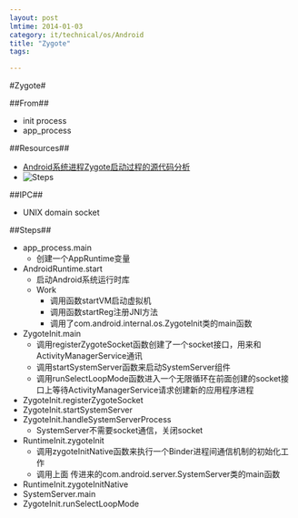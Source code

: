 ```yaml
---
layout: post
lmtime: 2014-01-03
category: it/technical/os/Android
title: "Zygote"
tags: 

---
```

#Zygote#



##From##
* init process
* app_process



##Resources##
* [Android系统进程Zygote启动过程的源代码分析](http://blog.csdn.net/luoshengyang/article/details/6768304)
* ![Steps](http://pic.yupoo.com/qianjigui/CuRPLCqf/UhmYQ.png)



##IPC##
* UNIX domain socket



##Steps##
* app_process.main
  * 创建一个AppRuntime变量
* AndroidRuntime.start
  * 启动Android系统运行时库
  * Work
    * 调用函数startVM启动虚拟机
    * 调用函数startReg注册JNI方法
    * 调用了com.android.internal.os.ZygoteInit类的main函数
* ZygoteInit.main
  * 调用registerZygoteSocket函数创建了一个socket接口，用来和ActivityManagerService通讯
  * 调用startSystemServer函数来启动SystemServer组件
  * 调用runSelectLoopMode函数进入一个无限循环在前面创建的socket接口上等待ActivityManagerService请求创建新的应用程序进程
* ZygoteInit.registerZygoteSocket
* ZygoteInit.startSystemServer
* ZygoteInit.handleSystemServerProcess
  * SystemServer不需要socket通信，关闭socket
* RuntimeInit.zygoteInit
  * 调用zygoteInitNative函数来执行一个Binder进程间通信机制的初始化工作
  * 调用上面 传进来的com.android.server.SystemServer类的main函数 
* RuntimeInit.zygoteInitNative
*  SystemServer.main
* ZygoteInit.runSelectLoopMode
